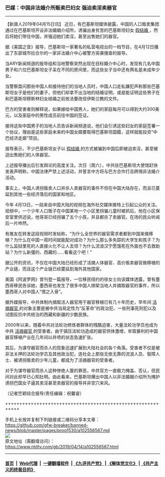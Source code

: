 ### 巴媒：中国非法婚介所贩卖巴妇女 强迫卖淫卖器官
------------------------

<div class="post_content" itemprop="articleBody">
 <p>
  【新唐人2019年04月15日讯】 近日，有巴基斯坦媒体披露，中国的人口贩卖集团通过在巴基斯坦开设非法婚姻介绍所，诱骗出身贫苦的巴基斯坦妇女
  <a href="https://www.ntdtv.com/gb/假结婚.htm">
   假结婚
  </a>
  ，然后将她们带往中国，并强迫她们卖淫，甚至出售她们的器官。
 </p>
 <p>
  据《美国之音》报导，巴基斯坦一家著名的私营电视台的一档节目，在4月12日播出了东部城市拉合尔的一家非法婚介中心被警方突袭搜查的报导。
 </p>
 <p>
  当ARY新闻频道的报导组和当地警察突然出现在目标婚介中心时，发现有几名中国男子和六位巴基斯坦女子呆在不同的房间里，而这些女子当中还有两名是未成年少女。
 </p>
 <p>
  当警察盘问那些中国人和接待他们的当地人员时，中国人口走私嫌犯声称那些巴基斯坦女子是他们的妻子，但他们却拿不出当地的结婚证明，或是能证明这些男子在和巴基斯坦穆斯林妇女结婚之前依法要改信伊斯兰教的文件。
 </p>
 <p>
  巴方的受害者则解释说，如果嫁给中国男人，她们的家庭每月可以得到大约300美元，以及家庭中的男性成员前往中国的签证。
 </p>
 <p>
  接待这些中国男子的当地人员告诉新闻频道说，他们会引诱这些妇女的家庭签署一个协议，理由是这些家庭未来的中国女婿要取得巴基斯坦国籍，这样就能投资“中巴经济走廊”项目。
 </p>
 <p>
  报导表示，不少巴基斯坦女子以
  <a href="https://www.ntdtv.com/gb/假结婚.htm">
   假结婚
  </a>
  的方式被骗到中国后即被迫卖淫，甚至被迫出售她们的人体器官。
 </p>
 <p>
  上述报导播出后引发舆论的高度关注。次日（周六），中共驻巴基斯坦大使馆赶快发表声明称，中国法律严禁上述活动，并誓言中方将与巴方合作打击跨境非法婚介活动。
 </p>
 <p>
  事实上，中国人诱拐贩卖人口并杀人卖器官的事件不但在中国大陆存在，而且已蔓延到其他一些经济落后的国家和地区。
 </p>
 <p>
  今年 4月13日，一段来自中国大陆的视频在海外社交媒体推特上引起公众的关注。视频中，一个少年人口贩子在中国某地一个小区里拐骗儿童时被抓后，他在小区保安室里供述说，他哥哥已经拐骗了五个小孩，并且都杀了卖器官。在场的民众听闻后一片哗然。
 </p>
 <p>
  有推友在转发这段视频时发帖称，“为什么全世界的器官需求者都到中国来做移植？为什么在中国一周时间就能配对成功？为什么那么多失踪的大学生和孩子？为什么监狱里死的人直接火化不让人去领？为什么流浪汉宁愿饿死在外面也不去救助站？为什么新彊的、西藏的……看看这个吧！”
 </p>
 <p>
  据公开的资讯，不仅在中国大陆已经形成了活摘人体器官、高价贩卖器官做移植的产业链，而且这个产业链已经蔓延到海外其他国家。
 </p>
 <p>
  美国《阿波罗网》曾刊登一篇报导，一位移民纽约的徐女士向该媒体透露，曾有墨西哥移民告诉她，墨西哥也发生了很多中国人绑架当地人并摘取器官的事件，所以墨西哥人对中国人“恨之入骨”。
 </p>
 <p>
  据外媒报导，中共体制内摘取活人器官用于器官移植已有几十年历史，早年间
  <a href="https://www.ntdtv.com/gb/活摘器官.htm">
   活摘器官
  </a>
  的对象主要是被中共当局定性为“反革命”的政治犯、一些刑事死刑犯以及试图反抗中共统治的西藏和新疆的少数民族。
 </p>
 <p>
  2000年以来，随着中共对法轮功修炼者群体的残酷迫害，大量法轮功学员也成为中共
  <a href="https://www.ntdtv.com/gb/活摘器官.htm">
   活摘器官
  </a>
  的受害者。由于镇压法轮功造成的器官供体激增，牟取暴利的中国器官移植产业在几年间以井喷的状态急速扩张。
 </p>
 <p>
  其后，为谋夺器官而杀人的现象迅速扩展到大陆社会的各个角落。受害者不仅是被非法关押的法轮功学员及其他政治犯，连社会上那些无依无靠的流浪人员、智障人士、被诱拐贩卖的少年儿童，都成为了活摘器官的受害者。
 </p>
 <p>
  对于为谋夺器官而杀人这种惨绝人寰的罪恶，中共官方一直极力掩盖、否认，但民间对此却早已心知肚明。由此看来，巴基斯坦爆出中国人以非法婚姻介绍所为掩护诱拐巴国女子逼其卖淫甚至卖器官的报导并非空穴来风。
 </p>
 <p>
  （记者竺颖综合报导/责任编辑：祝馨睿）
 </p>
 <p>
 </p>
 <div class="single_ad">
 </div>
</div>

+++++++++++++++++++++++++++++++++++++++++++++++++++++++++++<br/><br/>
手机上长按并复制下列链接或二维码分享本文章：<br/>
https://github.com/gfw-breaker/banned-news/blob/master/pages/prog1530/a102556567.md <br/>
<a href='https://github.com/gfw-breaker/banned-news/blob/master/pages/prog1530/a102556567.md'><img src='https://github.com/gfw-breaker/banned-news/blob/master/pages/prog1530/a102556567.md.png'/></a> <br/>
原文地址（需翻墙访问）：https://www.ntdtv.com/gb/2019/04/14/a102556567.html


------------------------
#### [首页](https://github.com/gfw-breaker/banned-news/blob/master/README.md) &nbsp;|&nbsp; [Web代理](https://github.com/labour-camp/helloworld) &nbsp;|&nbsp; [一键翻墙软件](https://github.com/gfw-breaker/nogfw/blob/master/README.md) &nbsp;| [《九评共产党》](https://github.com/gfw-breaker/9ping.md/blob/master/README.md#九评之一评共产党是什么) | [《解体党文化》](https://github.com/gfw-breaker/jtdwh.md/blob/master/README.md) | [《共产主义的终极目的》](https://github.com/gfw-breaker/gczydzjmd.md/blob/master/README.md)

